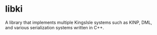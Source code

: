 # libki
A library that implements multiple KingsIsle systems such as KINP, DML, and various serialization systems written in C++.
